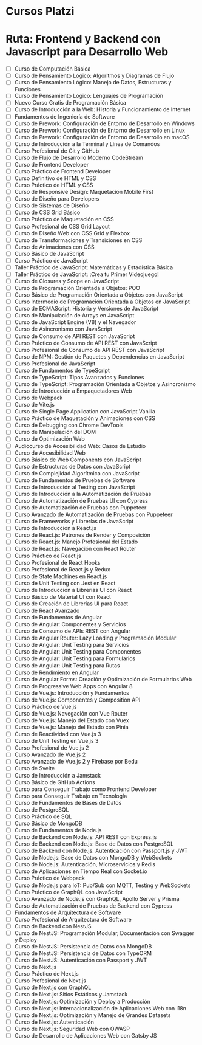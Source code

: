 # Cursos Platzi
# Ruta: Frontend y Backend con Javascript para Desarrollo Web

- [ ] Curso de Computación Básica
- [ ] Curso de Pensamiento Lógico: Algoritmos y Diagramas de Flujo
- [ ] Curso de Pensamiento Lógico: Manejo de Datos, Estructuras y Funciones
- [ ] Curso de Pensamiento Lógico: Lenguajes de Programación
- [ ] Nuevo Curso Gratis de Programación Básica
- [ ] Curso de Introducción a la Web: Historia y Funcionamiento de Internet
- [ ] Fundamentos de Ingeniería de Software
- [ ] Curso de Prework: Configuración de Entorno de Desarrollo en Windows
- [ ] Curso de Prework: Configuración de Entorno de Desarrollo en Linux
- [ ] Curso de Prework: Configuración de Entorno de Desarrollo en macOS
- [ ] Curso de Introducción a la Terminal y Línea de Comandos
- [ ] Curso Profesional de Git y GitHub
- [ ] Curso de Flujo de Desarrollo Moderno CodeStream
- [ ] Curso de Frontend Developer
- [ ] Curso Práctico de Frontend Developer
- [ ] Curso Definitivo de HTML y CSS
- [ ] Curso Práctico de HTML y CSS
- [ ] Curso de Responsive Design: Maquetación Mobile First
- [ ] Curso de Diseño para Developers
- [ ] Curso de Sistemas de Diseño
- [ ] Curso de CSS Grid Básico
- [ ] Curso Práctico de Maquetación en CSS
- [ ] Curso Profesional de CSS Grid Layout
- [ ] Curso de Diseño Web con CSS Grid y Flexbox
- [ ] Curso de Transformaciones y Transiciones en CSS
- [ ] Curso de Animaciones con CSS
- [ ] Curso Básico de JavaScript
- [ ] Curso Práctico de JavaScript
- [ ] Taller Práctico de JavaScript: Matemáticas y Estadística Básica
- [ ] Taller Práctico de JavaScript: ¡Crea tu Primer Videojuego!
- [ ] Curso de Closures y Scope en JavaScript
- [ ] Curso de Programación Orientada a Objetos: POO
- [ ] Curso Básico de Programación Orientada a Objetos con JavaScript
- [ ] Curso Intermedio de Programación Orientada a Objetos en JavaScript
- [ ] Curso de ECMAScript: Historia y Versiones de JavaScript
- [ ] Curso de Manipulación de Arrays en JavaScript
- [ ] Curso de JavaScript Engine (V8) y el Navegador
- [ ] Curso de Asincronismo con JavaScript
- [ ] Curso de Consumo de API REST con JavaScript
- [ ] Curso Práctico de Consumo de API REST con JavaScript
- [ ] Curso Profesional de Consumo de API REST con JavaScript
- [ ] Curso de NPM: Gestión de Paquetes y Dependencias en JavaScript
- [ ] Curso Profesional de JavaScript
- [ ] Curso de Fundamentos de TypeScript
- [ ] Curso de TypeScript: Tipos Avanzados y Funciones
- [ ] Curso de TypeScript: Programación Orientada a Objetos y Asincronismo
- [ ] Curso de Introducción a Empaquetadores Web
- [ ] Curso de Webpack
- [ ] Curso de Vite.js
- [ ] Curso de Single Page Application con JavaScript Vanilla
- [ ] Curso Práctico de Maquetación y Animaciones con CSS
- [ ] Curso de Debugging con Chrome DevTools
- [ ] Curso de Manipulación del DOM
- [ ] Curso de Optimización Web
- [ ] Audiocurso de Accesibilidad Web: Casos de Estudio
- [ ] Curso de Accesibilidad Web
- [ ] Curso Básico de Web Components con JavaScript
- [ ] Curso de Estructuras de Datos con JavaScript
- [ ] Curso de Complejidad Algorítmica con JavaScript
- [ ] Curso de Fundamentos de Pruebas de Software
- [ ] Curso de Introducción al Testing con JavaScript
- [ ] Curso de Introducción a la Automatización de Pruebas
- [ ] Curso de Automatización de Pruebas UI con Cypress
- [ ] Curso de Automatización de Pruebas con Puppeteer
- [ ] Curso Avanzado de Automatización de Pruebas con Puppeteer
- [ ] Curso de Frameworks y Librerías de JavaScript
- [ ] Curso de Introducción a React.js
- [ ] Curso de React.js: Patrones de Render y Composición
- [ ] Curso de React.js: Manejo Profesional del Estado
- [ ] Curso de React.js: Navegación con React Router
- [ ] Curso Práctico de React.js
- [ ] Curso Profesional de React Hooks
- [ ] Curso Profesional de React.js y Redux
- [ ] Curso de State Machines en React.js
- [ ] Curso de Unit Testing con Jest en React
- [ ] Curso de Introducción a Librerías UI con React
- [ ] Curso Básico de Material UI con React
- [ ] Curso de Creación de Librerías UI para React
- [ ] Curso de React Avanzado
- [ ] Curso de Fundamentos de Angular
- [ ] Curso de Angular: Componentes y Servicios
- [ ] Curso de Consumo de APIs REST con Angular
- [ ] Curso de Angular Router: Lazy Loading y Programación Modular
- [ ] Curso de Angular: Unit Testing para Servicios
- [ ] Curso de Angular: Unit Testing para Componentes
- [ ] Curso de Angular: Unit Testing para Formularios
- [ ] Curso de Angular: Unit Testing para Rutas
- [ ] Curso de Rendimiento en Angular
- [ ] Curso de Angular Forms: Creación y Optimización de Formularios Web
- [ ] Curso de Progressive Web Apps con Angular 8
- [ ] Curso de Vue.js: Introducción y Fundamentos
- [ ] Curso de Vue.js: Componentes y Composition API
- [ ] Curso Práctico de Vue.js
- [ ] Curso de Vue.js: Navegación con Vue Router
- [ ] Curso de Vue.js: Manejo del Estado con Vuex
- [ ] Curso de Vue.js: Manejo del Estado con Pinia
- [ ] Curso de Reactividad con Vue.js 3
- [ ] Curso de Unit Testing en Vue.js 3
- [ ] Curso Profesional de Vue.js 2
- [ ] Curso Avanzado de Vue.js 2
- [ ] Curso Avanzado de Vue.js 2 y Firebase por Bedu
- [ ] Curso de Svelte
- [ ] Curso de Introducción a Jamstack
- [ ] Curso Básico de GitHub Actions
- [ ] Curso para Conseguir Trabajo como Frontend Developer
- [ ] Curso para Conseguir Trabajo en Tecnología
- [ ] Curso de Fundamentos de Bases de Datos
- [ ] Curso de PostgreSQL
- [ ] Curso Práctico de SQL
- [ ] Curso Básico de MongoDB
- [ ] Curso de Fundamentos de Node.js
- [ ] Curso de Backend con Node.js: API REST con Express.js
- [ ] Curso de Backend con Node.js: Base de Datos con PostgreSQL
- [ ] Curso de Backend con Node.js: Autenticación con Passport.js y JWT
- [ ] Curso de Node.js: Base de Datos con MongoDB y WebSockets
- [ ] Curso de Node.js: Autenticación, Microservicios y Redis
- [ ] Curso de Aplicaciones en Tiempo Real con Socket.io
- [ ] Curso Práctico de Webpack
- [ ] Curso de Node.js para IoT: Pub/Sub con MQTT, Testing y WebSockets
- [ ] Curso Práctico de GraphQL con JavaScript
- [ ] Curso Avanzado de Node.js con GraphQL, Apollo Server y Prisma
- [ ] Curso de Automatización de Pruebas de Backend con Cypress
- [ ] Fundamentos de Arquitectura de Software
- [ ] Curso Profesional de Arquitectura de Software
- [ ] Curso de Backend con NestJS
- [ ] Curso de NestJS: Programación Modular, Documentación con Swagger y Deploy
- [ ] Curso de NestJS: Persistencia de Datos con MongoDB
- [ ] Curso de NestJS: Persistencia de Datos con TypeORM
- [ ] Curso de NestJS: Autenticación con Passport y JWT
- [ ] Curso de Next.js
- [ ] Curso Práctico de Next.js
- [ ] Curso Profesional de Next.js
- [ ] Curso de Next.js con GraphQL
- [ ] Curso de Next.js: Sitios Estáticos y Jamstack
- [ ] Curso de Next.js: Optimización y Deploy a Producción
- [ ] Curso de Next.js: Internacionalización de Aplicaciones Web con i18n
- [ ] Curso de Next.js: Optimización y Manejo de Grandes Datasets
- [ ] Curso de Next.js: Autenticación
- [ ] Curso de Next.js: Seguridad Web con OWASP
- [ ] Curso de Desarrollo de Aplicaciones Web con Gatsby JS
